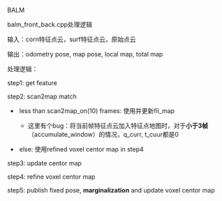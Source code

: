 BALM

balm_front_back.cpp处理逻辑

输入：corn特征点云，surf特征点云，原始点云

输出：odometry pose, map pose, local map, total map



处理逻辑：

step1: get feature

step2: scan2map match

- ​	less than scan2map_on(10) frames: 使用并更新fil_map
  - 这里有个bug：将当前帧特征点云加入特征点地图时，对于**小于3帧**（accumulate_window）的情况，q_curr, t_cuur都是0

- ​	else: 使用refined voxel centor map in step4


step3: update centor map

step4: refine voxel centor map

step5: publish fixed pose, **marginalization** and update voxel centor map